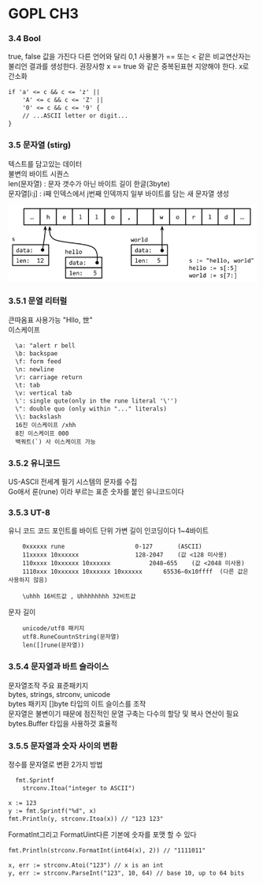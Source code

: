 # GOPL CH3  

### 3.4 Bool
true, false 값을 가진다
다른 언어와 달리 0,1 사용불가
== 또는 < 같은 비교연산자는 불리언 결과를 생성한다.
권장사항 x == true 와 같은 중복된표현 지양해야 한다. x로 간소화

```
if 'a' <= c && c <= 'z' ||
    'A' <= c && c <= 'Z' ||
    '0' <= c && c <= '9' {
    // ...ASCII letter or digit...
}
```
	
### 3.5 문자열 (stirg)  
텍스트를 담고있는 데이터  
불변의 바이트 시퀀스  
len(문자열) : 문자 갯수가 아닌  바이트 길이 한글(3byte)  
문자열[i:j] : i째 인덱스에서 j번째 인덱까지 일부 바이트를 담는 새 문자열 생성  

![3.4](./figure_3.4.png)  
  
### 3.5.1 문열 리터럴  
큰따옴표 사용가능 "Hllo, 世"  
이스케이프 
```
  \a: "alert r bell  
  \b: backspae  
  \f: form feed  
  \n: newline  
  \r: carriage return  
  \t: tab  
  \v: vertical tab  
  \': single qute(only in the rune literal '\'')  
  \": double quo (only within "..." literals)  
  \\: backslash  
  16진 이스케이프 /xhh  
  8진 이스케이프 000  
  백쿼트(`) 사 이스케이프 가능  
 ```
### 3.5.2 유니코드
US-ASCII 
전세계 필기 시스템의 문자를 수집  
Go애서 룬(rune) 이라 부르는 표준 숫자를 붙인 유니코드이다  

### 3.5.3 UT-8
유니 코드  코드 포인트를 바이트 단위 가변 길이 인코딩이다
1~4바이트
```
	0xxxxxx	rune 					0-127		(ASCII)
	11xxxxx 10xxxxxx				128-2047	(값 <128 미사용)
	110xxxx 10xxxxxx 10xxxxxx			2048−655	(값 <2048 미사용)
	1110xxx 10xxxxxx 10xxxxxx 10xxxxxx		65536−0x10ffff	(다른 값은 사용하지 않음)
	
	\uhhh 16비트값 , Uhhhhhhhh 32비트값
```
문자 길이
```
	unicode/utf8 패키지
	utf8.RuneCountnString(문자열)
	len([]rune(문자열))
```
### 3.5.4 문자열과 바트 슬라이스

문자열조작 주요 표준패키지   
bytes, strings, strconv, unicode   
bytes 패키지 []byte 타입의 이트 슬이스를 조작  
문자열은 불변이기 때문에 점진적인 문열 구축는 다수의 할당 및 복사 연산이 필요  
bytes.Buffer 타입을 사용하것 효율적  
  
### 3.5.5 문자열과 숫자 사이의 변환
정수를 문자열로 변환 2가지 방법
```
  fmt.Sprintf
	strconv.Itoa("integer to ASCII")
```
```
x := 123
y := fmt.Sprintf("%d", x)
fmt.Println(y, strconv.Itoa(x)) // "123 123"
```
FormatInt그리고 FormatUint다른 기본에 숫자를 포맷 할 수 있다
```
fmt.Println(strconv.FormatInt(int64(x), 2)) // "1111011"
```

```
x, err := strconv.Atoi("123") // x is an int
y, err := strconv.ParseInt("123", 10, 64) // base 10, up to 64 bits
```
